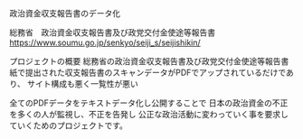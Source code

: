 政治資金収支報告書のデータ化

総務省　政治資金収支報告書及び政党交付金使途等報告書
https://www.soumu.go.jp/senkyo/seiji_s/seijishikin/


プロジェクトの概要
総務省の政治資金収支報告書及び政党交付金使途等報告書
紙で提出された収支報告書のスキャンデータがPDFでアップされているだけであり、
サイト構成も悪く一覧性が悪い

全てのPDFデータをテキストデータ化し公開することで
日本の政治資金の不正を多くの人が監視し、不正を告発し
公正な政治活動に変わっていく事を要求していくためのプロジェクトです。

